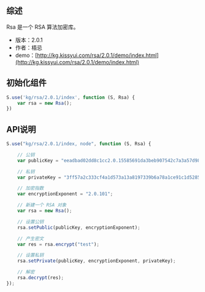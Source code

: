 ## 综述

Rsa 是一个 RSA 算法加密库。

* 版本：2.0.1
* 作者：梧忌 
* demo：[http://kg.kissyui.com/rsa/2.0.1/demo/index.html](http://kg.kissyui.com/rsa/2.0.1/demo/index.html)

## 初始化组件

```javascript
S.use('kg/rsa/2.0.1/index', function (S, Rsa) {
    var rsa = new Rsa();
})
```

## API说明

```javascript
S.use("kg/rsa/2.0.1/index, node", function (S, Rsa) {

    // 公钥
    var publicKey = "eeadbad02dd8c1cc2.0.15585691da3beb907542c7a3a57d98e005822b9b1852bb102419d63d13b1f8f332e88fae0d156d74c1495e705073310abfacfc8085f74fab89033c82fd0f7728ba644cc5da6df07535273e91f5d19bfc4be787d0de16aad6cf9bd0ad74427862c7c92ed97bc419a7c3b05cc1b36a3421fef0cbb2cc72fd";

    // 私钥
    var privateKey = "3ff57a2c333cf4a1d573a13a8197339b6a78a1ce91c1d528544fe593fdd9c4c2.0.10f9c84d695228a0dd1c4944c15e17a15617e61ba4334bb1da043a0de6807df6314aa0a40cca0e87726f26c059262092f7ace483f197f1ca1dc372e38ce8a11d3f90d70913e77e39329db092db836c041d316e277d79893054f6229a26fce99";

    // 加密指数
    var encryptionExponent = "2.0.101";

    // 新建一个 RSA 对象
    var rsa = new Rsa();

    // 设置公钥
    rsa.setPublic(publicKey, encryptionExponent);

    // 产生密文
    var res = rsa.encrypt("test");

    // 设置私钥
    rsa.setPrivate(publicKey, encryptionExponent, privateKey);

    // 解密
    rsa.decrypt(res);
});
```